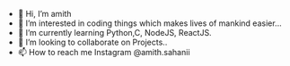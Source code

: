- 👋 Hi, I’m amith
- 👀 I’m interested in coding things which makes lives of mankind easier... 
- 🌱 I’m currently learning Python,C, NodeJS, ReactJS.
- 💞️ I’m looking to collaborate on Projects..
- 📫 How to reach me Instagram @amith.sahanii

<!---
amith1315/amith1315 is a ✨ special ✨ repository because its `README.md` (this file) appears on your GitHub profile.
You can click the Preview link to take a look at your changes.
--->
